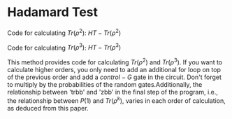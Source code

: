 # Hadamard Test
Code for calculating $Tr(\rho^2)$: $HT - Tr(\rho^2)$

Code for calculating $Tr(\rho^3)$: $HT - Tr(\rho^3)$

This method provides code for calculating $Tr(\rho^2)$ and $Tr(\rho^3)$. If you want to calculate higher orders, you only need to add an additional for loop on top of the previous order and add a $control-G$ gate in the circuit. Don't forget to multiply by the probabilities of the random gates.Additionally, the relationship between 'trbb' and 'zbb' in the final step of the program, i.e., the relationship between $P(1)$ and $Tr(\rho^k)$, varies in each order of calculation, as deduced from this paper.
​        
